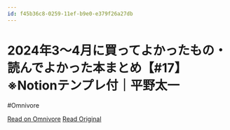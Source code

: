 ```yaml
---
id: f45b36c8-0259-11ef-b9e0-e379f26a27db
---
```


# 2024年3〜4月に買ってよかったもの・読んでよかった本まとめ【#17】※Notionテンプレ付｜平野太一
#Omnivore

[Read on Omnivore](https://omnivore.app/me/2024-3-4-17-notion-18f10fec965)
[Read Original](https://note.com/yriica/n/n25192cfe612e)


